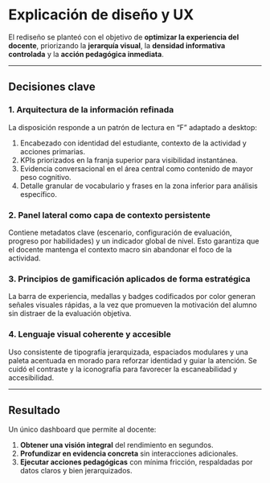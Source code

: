 # Explicación de diseño y UX

El rediseño se planteó con el objetivo de **optimizar la experiencia del docente**, priorizando la **jerarquía visual**, la **densidad informativa controlada** y la **acción pedagógica inmediata**.

---

## Decisiones clave

### 1. Arquitectura de la información refinada

La disposición responde a un patrón de lectura en “F” adaptado a desktop:  

1. Encabezado con identidad del estudiante, contexto de la actividad y acciones primarias.  
2. KPIs priorizados en la franja superior para visibilidad instantánea.  
3. Evidencia conversacional en el área central como contenido de mayor peso cognitivo.  
4. Detalle granular de vocabulario y frases en la zona inferior para análisis específico.

### 2. Panel lateral como capa de contexto persistente

Contiene metadatos clave (escenario, configuración de evaluación, progreso por habilidades) y un indicador global de nivel. Esto garantiza que el docente mantenga el contexto macro sin abandonar el foco de la actividad.

### 3. Principios de gamificación aplicados de forma estratégica

La barra de experiencia, medallas y badges codificados por color generan señales visuales rápidas, a la vez que promueven la motivación del alumno sin distraer de la evaluación objetiva.

### 4. Lenguaje visual coherente y accesible

Uso consistente de tipografía jerarquizada, espaciados modulares y una paleta acentuada en morado para reforzar identidad y guiar la atención. Se cuidó el contraste y la iconografía para favorecer la escaneabilidad y accesibilidad.

---

## Resultado

Un único dashboard que permite al docente:

1. **Obtener una visión integral** del rendimiento en segundos.  
2. **Profundizar en evidencia concreta** sin interacciones adicionales.  
3. **Ejecutar acciones pedagógicas** con mínima fricción, respaldadas por datos claros y bien jerarquizados.
